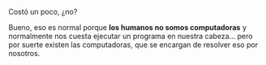 Costó un poco, ¿no? 

Bueno, eso es normal porque **los humanos no somos computadoras** y normalmente nos cuesta ejecutar un programa en nuestra cabeza... pero por suerte existen las computadoras, que se encargan de resolver eso por nosotros.